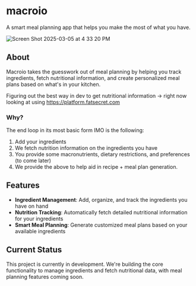 # macroio

A smart meal planning app that helps you make the most of what you have.

![Screen Shot 2025-03-05 at 4 33 20 PM](https://github.com/user-attachments/assets/c65dca3a-e981-45f6-887e-786a8e0e249a)

## About

Macroio takes the guesswork out of meal planning by helping you track ingredients, fetch nutritional information, and create personalized meal plans based on what's in your kitchen.

Figuring out the best way in dev to get nutritional information -> right now looking at using https://platform.fatsecret.com

### Why?

The end loop in its most basic form IMO is the following:

1. Add your ingredients
2. We fetch nutrition information on the ingredients you have
3. You provide some macronutrients, dietary restrictions, and preferences (to come later)
4. We provide the above to help aid in recipe + meal plan generation.

## Features

- **Ingredient Management**: Add, organize, and track the ingredients you have on hand
- **Nutrition Tracking**: Automatically fetch detailed nutritional information for your ingredients
- **Smart Meal Planning**: Generate customized meal plans based on your available ingredients

## Current Status

This project is currently in development. We're building the core functionality to manage ingredients and fetch nutritional data, with meal planning features coming soon.
